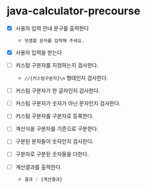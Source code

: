 # java-calculator-precourse

- [x] 사용자 입력 안내 문구를 출력한다
    - `덧셈할 문자를 입력해 주세요.`


- [x] 사용자 입력을 받는다


- [ ] 커스텀 구분자를 지정하는지 검사한다.
    - `//{커스텀구분자}\n` 형태인지 검사한다.


- [ ] 커스텀 구분자가 한 글자인지 검사한다.


- [ ] 커스텀 구분자가 숫자가 아닌 문자인지 검사한다.


- [ ] 커스텀 구분자를 구분자로 등록한다.


- [ ] 계산식을 구분자를 기준으로 구분한다.


- [ ] 구분된 문자들이 숫자인지 검사한다.


- [ ] 구분자로 구분된 숫자들을 더한다.


- [ ] 계산결과를 출력한다.
    - `결과 : {계산결과}`
